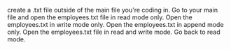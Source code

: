 create a .txt file outside of the main file you're coding in.
Go to your main file and open the employees.txt file in read mode only.
Open the employees.txt in write mode only.
Open the employees.txt in append mode only.
Open the employees.txt file in read and write mode.
Go back to read mode.
